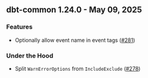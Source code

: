 ## dbt-common 1.24.0 - May 09, 2025

### Features

- Optionally allow event name in event tags ([#281](https://github.com/dbt-labs/dbt-common/issues/281))

### Under the Hood

- Split `WarnErrorOptions` from `IncludeExclude` ([#278](https://github.com/dbt-labs/dbt-common/issues/278))
